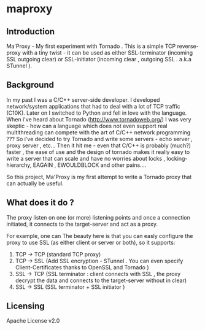 maproxy
=======

 Introduction
--------------
Ma'Proxy - My first experiment with Tornado .
This is a simple TCP reverse-proxy with a tiny twist - it can be used as either SSL-terminator (incoming SSL outgoing clear) or SSL-initiator (incoming clear , outgoing SSL . a.k.a STunnel ).


 Background
------------
In my past I was a C/C++ server-side developer. I developed network/system applications that had to deal with a lot of TCP traffic (C10K). Later on I switched to Python and fell in love with the language.
When i've heard about Tornado (http://www.tornadoweb.org/) I was very skeptic - how can  a language which does not even support real multithreading can compete with the art of C/C++ network programming ???
So i've decided to try Tornado  and write some servers  - echo server , proxy server , etc...
Then it hit me - even that C/C++ is probably (much?) faster ,  the ease of use and the design of tornado makes it really easy to write a server that can scale and have no worries about locks ,  locking-hierarchy, EAGAIN  , EWOULDBLOCK and other pains....

So this project, Ma'Proxy is my first attempt to write a Tornado proxy  that can actually be useful.

 What does it do ?
-------------------

The proxy listen on one (or more) listening points and once a connection initiated, it connects to the target-server and act as a proxy.

For example, one can 
The beauty here is that you can easly configure the proxy to use SSL (as either client or server or both), so it supports:
1. TCP -> TCP  (standard TCP proxy)
2. TCP -> SSL  (Add SSL encryption  - STunnel . You can even specify Client-Certificates thanks to OpenSSL and Tornado )
3. SSL -> TCP  (SSL terminator : client connects with SSL , the proxy decrypt the data and connects to the target-server without in clear)
4. SSL -> SSL (SSL terminator + SSL initiator )

 Licensing
-----------
Apache License v2.0


